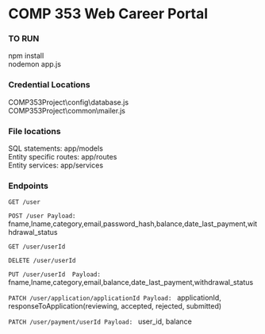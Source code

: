 # COMP 353 Web Career Portal



<h3>TO RUN</h3>
npm install
<br />
nodemon app.js

<h3>Credential Locations </h3>
COMP353Project\config\database.js
<br />
COMP353Project\common\mailer.js


<h3>File locations </h3>

SQL statements: app/models
<br />
Entity specific routes: app/routes
<br />
Entity services: app/services

<h3>Endpoints </h3>

`GET /user` 

`POST /user Payload:` fname,lname,category,email,password_hash,balance,date_last_payment,withdrawal_status

`GET /user/userId`

`DELETE /user/userId`

`PUT /user/userId  Payload:` fname,lname,category,email,balance,date_last_payment,withdrawal_status

`PATCH /user/application/applicationId Payload: ` applicationId, responseToApplication(reviewing, accepted, rejected, submitted)

`PATCH /user/payment/userId Payload: ` user_id, balance 